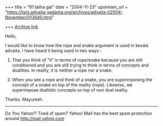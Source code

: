 +++
title = "81 tatha gat"
date = "2004-11-23"
upstream_url = "https://lists.advaita-vedanta.org/archives/advaita-l/2004-November/013640.html"

+++
[Archive link](https://lists.advaita-vedanta.org/archives/advaita-l/2004-November/013640.html)


Hello,

I would like to know how the rope and snake argument
is used in kevala advaita. I have heard it being used
in two ways -

1) That you think of "it" in terms of rope/snake
because you are still conditioned and you are still
trying to think in terms of concepts and dualities. In
reality, it is neither a rope nor a snake.

2) When you see a rope and think of a snake, you are
superimposing the concept of a snake on top of the
reality (rope). Likewise, we superimpose dualistic
concepts on top of non dual reality.

Thanks.
Mayuresh.

__________________________________________________
Do You Yahoo!?
Tired of spam?  Yahoo! Mail has the best spam protection around 
http://mail.yahoo.com 

